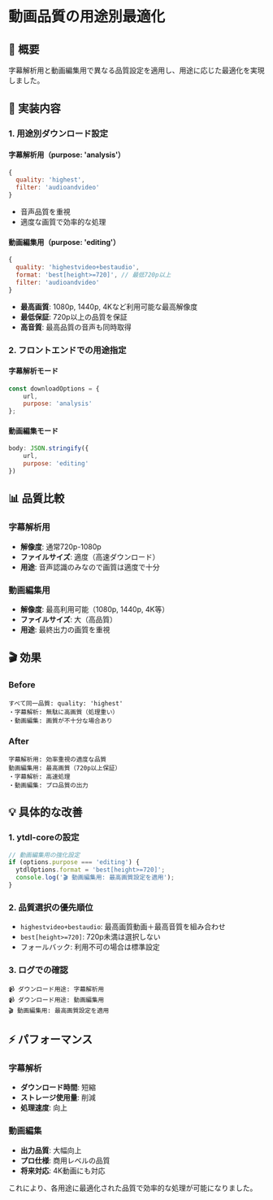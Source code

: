 # 動画品質の用途別最適化

## 🎯 概要

字幕解析用と動画編集用で異なる品質設定を適用し、用途に応じた最適化を実現しました。

## 🔧 実装内容

### 1. **用途別ダウンロード設定**

#### 字幕解析用（purpose: 'analysis'）
```javascript
{
  quality: 'highest',
  filter: 'audioandvideo'
}
```
- 音声品質を重視
- 適度な画質で効率的な処理

#### 動画編集用（purpose: 'editing'）
```javascript
{
  quality: 'highestvideo+bestaudio',
  format: 'best[height>=720]', // 最低720p以上
  filter: 'audioandvideo'
}
```
- **最高画質**: 1080p, 1440p, 4Kなど利用可能な最高解像度
- **最低保証**: 720p以上の品質を保証
- **高音質**: 最高品質の音声も同時取得

### 2. **フロントエンドでの用途指定**

#### 字幕解析モード
```javascript
const downloadOptions = { 
    url, 
    purpose: 'analysis'
};
```

#### 動画編集モード
```javascript
body: JSON.stringify({ 
    url, 
    purpose: 'editing'
})
```

## 📊 品質比較

### 字幕解析用
- **解像度**: 通常720p-1080p
- **ファイルサイズ**: 適度（高速ダウンロード）
- **用途**: 音声認識のみなので画質は適度で十分

### 動画編集用
- **解像度**: 最高利用可能（1080p, 1440p, 4K等）
- **ファイルサイズ**: 大（高品質）
- **用途**: 最終出力の画質を重視

## 🎬 効果

### Before
```
すべて同一品質: quality: 'highest'
・字幕解析: 無駄に高画質（処理重い）
・動画編集: 画質が不十分な場合あり
```

### After
```
字幕解析用: 効率重視の適度な品質
動画編集用: 最高画質（720p以上保証）
・字幕解析: 高速処理
・動画編集: プロ品質の出力
```

## 💡 具体的な改善

### 1. **ytdl-coreの設定**
```javascript
// 動画編集用の強化設定
if (options.purpose === 'editing') {
  ytdlOptions.format = 'best[height>=720]';
  console.log('🎬 動画編集用: 最高画質設定を適用');
}
```

### 2. **品質選択の優先順位**
- `highestvideo+bestaudio`: 最高画質動画＋最高音質を組み合わせ
- `best[height>=720]`: 720p未満は選択しない
- フォールバック: 利用不可の場合は標準設定

### 3. **ログでの確認**
```
📹 ダウンロード用途: 字幕解析用
📹 ダウンロード用途: 動画編集用
🎬 動画編集用: 最高画質設定を適用
```

## ⚡ パフォーマンス

### 字幕解析
- **ダウンロード時間**: 短縮
- **ストレージ使用量**: 削減
- **処理速度**: 向上

### 動画編集
- **出力品質**: 大幅向上
- **プロ仕様**: 商用レベルの品質
- **将来対応**: 4K動画にも対応

これにより、各用途に最適化された品質で効率的な処理が可能になりました。